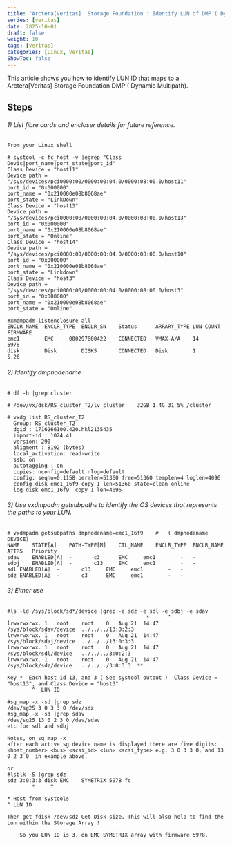 ```yaml
---
title: "Arctera[Veritas]  Storage Foundation : Identify LUN of DMP ( Dynamic Multipath) device."
series: [veritas]
date: 2025-10-01
draft: false
weight: 10
tags: [Veritas]
categories: [Linux, Veritas]
ShowToc: false
---
```


This article shows you how to identify LUN ID that maps to a Arctera[Veritas] Storage Foundation  DMP ( Dynamic Multipath).

Steps
-----
###### 1)  List fibre cards and encloser details for future reference. 

	From your Linux shell

	# systool -c fc_host -v |egrep "Class Devic|port_name|port_state|port_id"
	Class Device = "host11"
	Device path = "/sys/devices/pci0000:00/0000:00:04.0/0000:08:00.0/host11"
	port_id = "0x000000"
	port_name = "0x210000e08b8068ae"
	port_state = "LinkDown"									
	Class Device = "host13"
	Device path = "/sys/devices/pci0000:00/0000:00:04.0/0000:08:00.0/host13"
	port_id = "0x000000"
	port_name = "0x210000e08b8068ae"
	port_state = "Online"	
	Class Device = "host14"
	Device path = "/sys/devices/pci0000:00/0000:00:04.0/0000:08:00.0/host10"
	port_id = "0x000000"
	port_name = "0x210000e08b8068ae"
	port_state = "Linkdown"					
	Class Device = "host3"
	Device path = "/sys/devices/pci0000:00/0000:00:04.0/0000:08:00.0/host3"
	port_id = "0x000000"
	port_name = "0x210000e08b8068ae"
	port_state = "Online"

 	#xmdmpadm listenclosure all
	ENCLR_NAME	ENCLR_TYPE	ENCLR_SN	Status 		ARRARY_TYPE	LUN COUNT	FIRMWARE
	emc1		EMC		000297800422	CONNECTED	VMAX-A/A	14		5978
	disk		Disk 		DISKS		CONNECTED	Disk		1		5.26

###### 2) Identify dmpnodename

	# df -h |grep cluster

	# /dev/vx/dsk/RS_cluster_T2/lv_cluster    32GB 1.4G 31 5% /cluster

 	# vxdg list RS_cluster_T2
 	  Group: RS_cluster_T2
 	  dgid : 1716266100.420.hkl2135435
 	  import-id : 1024.41	
 	  version: 290
	  aligment : 8192 (bytes)
	  local_activation: read-write
	  ssb: on
	  autotagging : on
	  copies: nconfig=default nlog=default
	  config: seqno=0.1158 permlen=51360 free=51360 templen=4 loglen=4096
 	  config disk emc1_16f9 copy 1 len=51360 state=clean online
 	  log disk emc1_16f9  copy 1 len=4096

###### 3) Use vxdmpadm getsubpaths to identify the OS devices that represents the paths to your LUN.

	# vxdmpadm getsubpaths dmpnodename=emc1_16f9	#	( dmpnodename DEVICE)
	NAME	STATE[A]	PATH-TYPE[M]	CTL_NAME	ENCLR_TYPE	ENCLR_NAME	ATTRS	Priority
	sdav	ENABLED[A]	-		c3		EMC		emc1		-	-
	sdbj	ENABLED[A]	-		c13		EMC		emc1		-	-
	sdl	ENABLED[A]	-		c13		EMC		emc1		-	-
	sdz	ENABLED[A]	-		c3		EMC		emc1		-	-

###### 3) Either use 

	#ls -ld /sys/block/sd*/device |grep -e sdz -e sdl -e sdbj -e sdav
												 *      ^
	lrwxrwxrwx.	1	root	root	0	Aug 21	14:47	/sys/block/sdav/device	../../../13:0:2:3 
	lrwxrwxrwx.	1	root	root	0	Aug 21  14:47	/sys/block/sdaj/device  ../../../13:0:3:3
	lrwxrwxrwx.	1	root	root	0	Aug 21  14:47	/sys/block/sdl/device	../../../3:0:2:3
	lrwxrwxrwx.	1	root	root	0	Aug 21  14:47	/sys/block/sdz/device	../../../3:0:3:3  **

	Key *  Each host id 13, and 3 ( See systool outout )  Class Device = "host13", and Class Device = "host3"
    	    ^  LUN ID

	#sg_map -x -sd |grep sdz
	/dev/sg25 3 0 3 3 0 /dev/sdz  
	#sg_map -x -sd |grep sdav
	/dev/sg25 13 0 2 3 0 /dev/sdav
	etc for sdl and sdbj

	Notes, on sg_map -x
	after each active sg device name is displayed there are five digits: <host_number> <bus> <scsi_id> <lun> <scsi_type> e.g. 3 0 3 3 0, and 13 0 2 3 0  in example above.

	or 
	#lsblk -S |grep sdz
	sdz	3:0:3:3	disk EMC 	SYMETRIX 5978 fc	
        	*     ^

	* Host from systools
	^ LUN ID

	Then get fdisk /dev/sdz	Get Disk size. This will also help to find the Lun within the Storage Array ! 

        So you LUN ID is 3, on EMC SYMETRIX array with firmware 5978.

